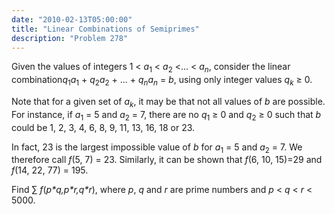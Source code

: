 ```yaml
---
date: "2010-02-13T05:00:00"
title: "Linear Combinations of Semiprimes"
description: "Problem 278"
---
```


<p>
Given the values of integers 1 &lt; <var>a</var><sub>1</sub> &lt; <var>a</var><sub>2</sub> &lt;... &lt; <var>a</var><sub><var>n</var></sub>, consider the linear combination<var>q</var><sub>1</sub><var>a</var><sub>1</sub> + <var>q</var><sub>2</sub><var>a</var><sub>2</sub> + ... + <var>q</var><sub><var>n</var></sub><var>a</var><sub><var>n</var></sub> = <var>b</var>, using only integer values <var>q</var><sub><var>k</var></sub> ≥ 0. 
</p>
<p>
Note that for a given set of <var>a</var><sub><var>k</var></sub>, it may be that not all values of <var>b</var> are possible.
For instance, if <var>a</var><sub>1</sub> = 5 and <var>a</var><sub>2</sub> = 7, there are no <var>q</var><sub>1</sub> ≥ 0 and <var>q</var><sub>2</sub> ≥ 0 such that <var>b</var> could be 
1, 2, 3, 4, 6, 8, 9, 11, 13, 16, 18 or 23.

In fact, 23 is the largest impossible value of <var>b</var> for <var>a</var><sub>1</sub> = 5 and <var>a</var><sub>2</sub> = 7. We therefore call <var>f</var>(5, 7) = 23. Similarly, it can be shown that <var>f</var>(6, 10, 15)=29 and <var>f</var>(14, 22, 77) = 195.
</p>
<p>
Find ∑ <var>f</var>(<var>p*q,p*r,q*r</var>), where <var>p</var>, <var>q</var> and <var>r</var> are prime numbers and <var>p</var> &lt; <var>q</var> &lt; <var>r</var> &lt; 5000.
</p>

